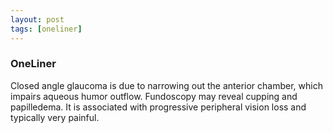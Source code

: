 ```yaml
---
layout: post
tags: [oneliner]
---
```



### OneLiner

Closed angle glaucoma is due to narrowing out the anterior chamber, which impairs aqueous humor outflow. Fundoscopy may reveal cupping and papilledema. It is associated with progressive peripheral vision loss and typically very painful.
